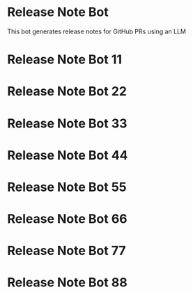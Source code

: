# Release Note Bot  
This bot generates release notes for GitHub PRs using an LLM
# Release Note Bot 11
# Release Note Bot 22
# Release Note Bot 33
# Release Note Bot 44
# Release Note Bot 55
# Release Note Bot 66
# Release Note Bot 77
# Release Note Bot 88
